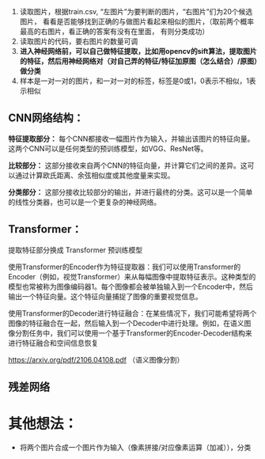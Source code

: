 1. 读取图片，根据train.csv, “左图片”为要判断的图片，“右图片”们为20个候选图片， 看看是否能够找到正确的与做图片看起来相似的图片，（取前两个概率最高的右图片，看正确的答案有没有在里面， 有则分类成功）
2. 读取图片的代码，要右图片的数量可调
3. **进入神经网络前，可以自己做特征提取，比如用opencv的sift算法，提取图片的特征，然后用神经网络对（对自己弄的特征/特征加原图（怎么结合）/原图）做分类** 
4. 样本是一对一对的图片，和一对一对的标签，标签是0或1，0表示不相似，1表示相似

## CNN网络结构：
**特征提取部分：** 每个CNN都接收一幅图片作为输入，并输出该图片的特征向量。这两个CNN可以是任何类型的预训练模型，如VGG、ResNet等。

**比较部分：** 这部分接收来自两个CNN的特征向量，并计算它们之间的差异。这可以通过计算欧氏距离、余弦相似度或其他度量来实现。

**分类部分：** 这部分接收比较部分的输出，并进行最终的分类。这可以是一个简单的线性分类器，也可以是一个更复杂的神经网络。

## Transformer：
提取特征部分换成  Transformer 预训练模型

使用Transformer的Encoder作为特征提取器：我们可以使用Transformer的Encoder（例如，视觉Transformer）来从每幅图像中提取特征表示。这种类型的模型也常被称为图像编码器1。每个图像都会被单独输入到一个Encoder中，然后输出一个特征向量。这个特征向量捕捉了图像的重要视觉信息。

使用Transformer的Decoder进行特征融合：在某些情况下，我们可能希望将两个图像的特征融合在一起，然后输入到一个Decoder中进行处理。例如，在语义图像分割任务中，我们可以使用一个基于Transformer的Encoder-Decoder结构来进行特征融合和空间信息恢复

https://arxiv.org/pdf/2106.04108.pdf （语义图像分割）

## 残差网络


# 其他想法：
- 将两个图片合成一个图片作为输入（像素拼接/对应像素运算（加减）），分类



